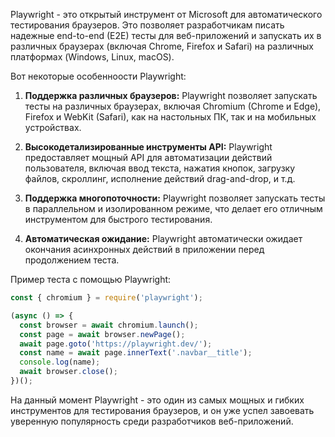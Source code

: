 Playwright - это открытый инструмент от Microsoft для автоматического тестирования браузеров. Это позволяет разработчикам писать надежные end-to-end (E2E) тесты для веб-приложений и запускать их в различных браузерах (включая Chrome, Firefox и Safari) на различных платформах (Windows, Linux, macOS).

Вот некоторые особенноости Playwright:

1. **Поддержка различных браузеров:** Playwright позволяет запускать тесты на различных браузерах, включая Chromium (Chrome и Edge), Firefox и WebKit (Safari), как на настольных ПК, так и на мобильных устройствах.

2. **Высокодетализированные инструменты API:** Playwright предоставляет мощный API для автоматизации действий пользователя, включая ввод текста, нажатия кнопок, загрузку файлов, скроллинг, исполнение действий drag-and-drop, и т.д.

3. **Поддержка многопоточности:** Playwright позволяет запускать тесты в параллельном и изолированном режиме, что делает его отличным инструментом для быстрого тестирования.

4. **Автоматическая ожидание:** Playwright автоматически ожидает окончания асинхронных действий в приложении перед продолжением теста.

Пример теста с помощью Playwright:

```javascript
const { chromium } = require('playwright'); 

(async () => {
  const browser = await chromium.launch();
  const page = await browser.newPage();
  await page.goto('https://playwright.dev/');
  const name = await page.innerText('.navbar__title');
  console.log(name);
  await browser.close();
})();
```

На данный момент Playwright - это один из самых мощных и гибких инструментов для тестирования браузеров, и он уже успел завоевать уверенную популярность среди разработчиков веб-приложений.